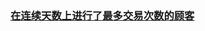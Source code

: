 ### [在连续天数上进行了最多交易次数的顾客](https://leetcode-cn.com/problems/customers-with-maximum-number-of-transactions-on-consecutive-days)

